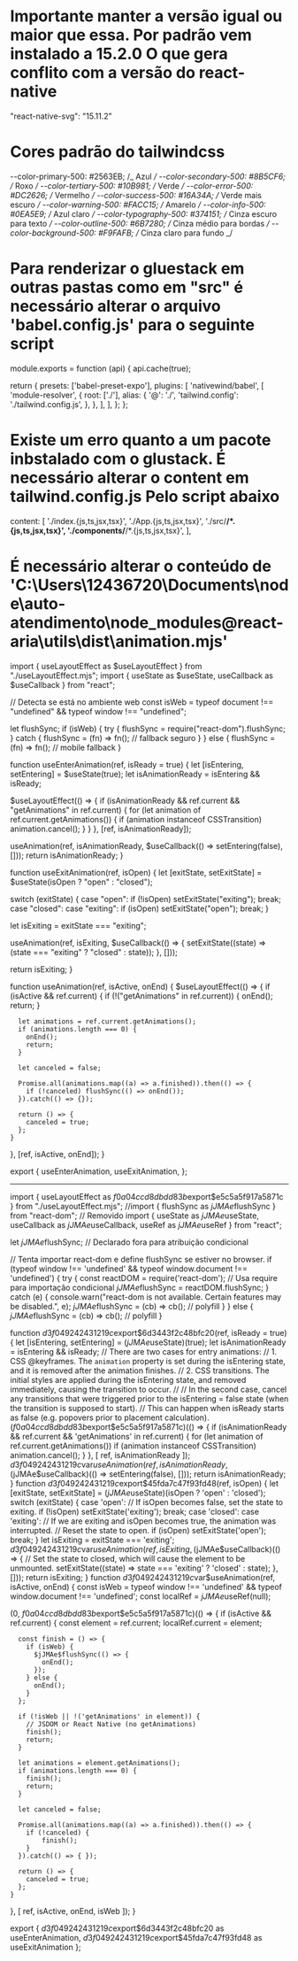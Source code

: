 # Importante manter a versão igual ou maior que essa. Por padrão vem instalado a 15.2.0 O que gera conflito com a versão do react-native

"react-native-svg": "15.11.2"

# Cores padrão do tailwindcss

--color-primary-500: #2563EB; /_ Azul _/
--color-secondary-500: #8B5CF6; /_ Roxo _/
--color-tertiary-500: #10B981; /_ Verde _/
--color-error-500: #DC2626; /_ Vermelho _/
--color-success-500: #16A34A; /_ Verde mais escuro _/
--color-warning-500: #FACC15; /_ Amarelo _/
--color-info-500: #0EA5E9; /_ Azul claro _/
--color-typography-500: #374151; /_ Cinza escuro para texto _/
--color-outline-500: #6B7280; /_ Cinza médio para bordas _/
--color-background-500: #F9FAFB; /_ Cinza claro para fundo _/

# Para renderizar o gluestack em outras pastas como em "src" é necessário alterar o arquivo 'babel.config.js' para o seguinte script

module.exports = function (api) {
api.cache(true);

return {
presets: ['babel-preset-expo'],
plugins: [
'nativewind/babel',
[
'module-resolver',
{
root: ['./'],
alias: {
'@': './',
'tailwind.config': './tailwind.config.js',
},
},
],
],
};
};

# Existe um erro quanto a um pacote inbstalado com o glustack. É necessário alterar o content em tailwind.config.js Pelo script abaixo

content: [
'./index.{js,ts,jsx,tsx}',
'./App.{js,ts,jsx,tsx}',
'./src/**/*.{js,ts,jsx,tsx}',
'./components/**/*.{js,ts,jsx,tsx}',
],

# É necessário alterar o conteúdo de 'C:\Users\12436720\Documents\node\auto-atendimento\node_modules\@react-aria\utils\dist\animation.mjs'

import { useLayoutEffect as $useLayoutEffect } from "./useLayoutEffect.mjs";
import { useState as $useState, useCallback as $useCallback } from "react";

// Detecta se está no ambiente web
const isWeb = typeof document !== "undefined" && typeof window !== "undefined";

let flushSync;
if (isWeb) {
try {
flushSync = require("react-dom").flushSync;
} catch {
flushSync = (fn) => fn(); // fallback seguro
}
} else {
flushSync = (fn) => fn(); // mobile fallback
}

function useEnterAnimation(ref, isReady = true) {
let [isEntering, setEntering] = $useState(true);
let isAnimationReady = isEntering && isReady;

$useLayoutEffect(() => {
if (isAnimationReady && ref.current && "getAnimations" in ref.current) {
for (let animation of ref.current.getAnimations()) {
if (animation instanceof CSSTransition) animation.cancel();
}
}
}, [ref, isAnimationReady]);

useAnimation(ref, isAnimationReady, $useCallback(() => setEntering(false), []));
return isAnimationReady;
}

function useExitAnimation(ref, isOpen) {
let [exitState, setExitState] = $useState(isOpen ? "open" : "closed");

switch (exitState) {
case "open":
if (!isOpen) setExitState("exiting");
break;
case "closed":
case "exiting":
if (isOpen) setExitState("open");
break;
}

let isExiting = exitState === "exiting";

useAnimation(ref, isExiting, $useCallback(() => {
setExitState((state) => (state === "exiting" ? "closed" : state));
}, []));

return isExiting;
}

function useAnimation(ref, isActive, onEnd) {
$useLayoutEffect(() => {
if (isActive && ref.current) {
if (!("getAnimations" in ref.current)) {
onEnd();
return;
}

      let animations = ref.current.getAnimations();
      if (animations.length === 0) {
        onEnd();
        return;
      }

      let canceled = false;

      Promise.all(animations.map((a) => a.finished)).then(() => {
        if (!canceled) flushSync(() => onEnd());
      }).catch(() => {});

      return () => {
        canceled = true;
      };
    }

}, [ref, isActive, onEnd]);
}

export {
useEnterAnimation,
useExitAnimation,
};

---

import { useLayoutEffect as $f0a04ccd8dbdd83b$export$e5c5a5f917a5871c } from "./useLayoutEffect.mjs";
//import { flushSync as $jJMAe$flushSync } from "react-dom"; // Removido
import { useState as $jJMAe$useState, useCallback as $jJMAe$useCallback, useRef as $jJMAe$useRef } from "react";

let $jJMAe$flushSync; // Declarado fora para atribuição condicional

// Tenta importar react-dom e define flushSync se estiver no browser.
if (typeof window !== 'undefined' && typeof window.document !== 'undefined') {
try {
const reactDOM = require('react-dom'); // Usa require para importação condicional
$jJMAe$flushSync = reactDOM.flushSync;
} catch (e) {
console.warn("react-dom is not available. Certain features may be disabled.", e);
$jJMAe$flushSync = (cb) => cb(); // polyfill
}
} else {
$jJMAe$flushSync = (cb) => cb(); // polyfill
}

function $d3f049242431219c$export$6d3443f2c48bfc20(ref, isReady = true) {
  let [isEntering, setEntering] = ($jJMAe$useState)(true);
  let isAnimationReady = isEntering && isReady;
  // There are two cases for entry animations:
  // 1. CSS @keyframes. The `animation` property is set during the isEntering state, and it is removed after the animation finishes.
  // 2. CSS transitions. The initial styles are applied during the isEntering state, and removed immediately, causing the transition to occur.
  //
  // In the second case, cancel any transitions that were triggered prior to the isEntering = false state (when the transition is supposed to start).
  // This can happen when isReady starts as false (e.g. popovers prior to placement calculation).
  ($f0a04ccd8dbdd83b$export$e5c5a5f917a5871c)(() => {
if (isAnimationReady && ref.current && 'getAnimations' in ref.current) {
for (let animation of ref.current.getAnimations())
if (animation instanceof CSSTransition) animation.cancel();
}
}, [
ref,
isAnimationReady
]);
$d3f049242431219c$var$useAnimation(ref, isAnimationReady, ($jJMAe$useCallback)(() => setEntering(false), []));
  return isAnimationReady;
}
function $d3f049242431219c$export$45fda7c47f93fd48(ref, isOpen) {
  let [exitState, setExitState] = ($jJMAe$useState)(isOpen ? 'open' : 'closed');
  switch (exitState) {
    case 'open':
      // If isOpen becomes false, set the state to exiting.
      if (!isOpen) setExitState('exiting');
      break;
    case 'closed':
    case 'exiting':
      // If we are exiting and isOpen becomes true, the animation was interrupted.
      // Reset the state to open.
      if (isOpen) setExitState('open');
      break;
  }
  let isExiting = exitState === 'exiting';
  $d3f049242431219c$var$useAnimation(ref, isExiting, ($jJMAe$useCallback)(() => {
    // Set the state to closed, which will cause the element to be unmounted.
    setExitState((state) => state === 'exiting' ? 'closed' : state);
  }, []));
  return isExiting;
}
function $d3f049242431219c$var$useAnimation(ref, isActive, onEnd) {
  const isWeb = typeof window !== 'undefined' && typeof window.document !== 'undefined';
  const localRef = $jJMAe$useRef(null);

(0, $f0a04ccd8dbdd83b$export$e5c5a5f917a5871c)(() => {
if (isActive && ref.current) {
const element = ref.current;
localRef.current = element;

      const finish = () => {
        if (isWeb) {
          $jJMAe$flushSync(() => {
            onEnd();
          });
        } else {
          onEnd();
        }
      };

      if (!isWeb || !('getAnimations' in element)) {
        // JSDOM or React Native (no getAnimations)
        finish();
        return;
      }

      let animations = element.getAnimations();
      if (animations.length === 0) {
        finish();
        return;
      }

      let canceled = false;

      Promise.all(animations.map((a) => a.finished)).then(() => {
        if (!canceled) {
            finish();
        }
      }).catch(() => { });

      return () => {
        canceled = true;
      };
    }

}, [
ref,
isActive,
onEnd,
isWeb
]);
}

export { $d3f049242431219c$export$6d3443f2c48bfc20 as useEnterAnimation, $d3f049242431219c$export$45fda7c47f93fd48 as useExitAnimation };
